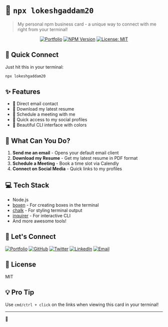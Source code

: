 # 🌟 `npx lokeshgaddam20`

> My personal npm business card - a unique way to connect with me right from your terminal!

<div align="center">

[![Portfolio](https://img.shields.io/badge/Portfolio-000?style=for-the-badge&logo=vercel&logoColor=white)](https://lokesh-g.vercel.app/)
[![NPM Version](https://img.shields.io/npm/v/lokeshgaddam20.svg?style=for-the-badge)](https://www.npmjs.com/package/lokeshgaddam20)
[![License: MIT](https://img.shields.io/badge/License-MIT-yellow.svg?style=for-the-badge)](https://opensource.org/licenses/MIT)

</div>

## 👋 Quick Connect

Just hit this in your terminal:

```bash
npx lokeshgaddam20
```

## ✨ Features

- 📧 Direct email contact
- 📄 Download my latest resume
- 📅 Schedule a meeting with me
- 🔗 Quick access to my social profiles
- 🎨 Beautiful CLI interface with colors

## 🚀 What Can You Do?

1. **Send me an email** - Opens your default email client
2. **Download my Resume** - Get my latest resume in PDF format
3. **Schedule a Meeting** - Book a time slot via Calendly
4. **Connect on Social Media** - Quick links to my profiles

## 💻 Tech Stack

- Node.js
- [boxen](https://github.com/sindresorhus/boxen) - For creating boxes in the terminal
- [chalk](https://github.com/chalk/chalk) - For styling terminal output
- [inquirer](https://github.com/SBoudrias/Inquirer.js) - For interactive CLI
- And more awesome tools!

## 🤝 Let's Connect

[![Portfolio](https://img.shields.io/badge/Portfolio-lokesh--g.vercel.app-blue?style=flat-square&logo=vercel)](https://lokesh-g.vercel.app/)
[![GitHub](https://img.shields.io/badge/GitHub-lokeshgaddam20-black?style=flat-square&logo=github)](https://github.com/lokeshgaddam20)
[![Twitter](https://img.shields.io/badge/Twitter-LokeshGaddam20-00acee?style=flat-square&logo=twitter)](https://twitter.com/LokeshGaddam20)
[![LinkedIn](https://img.shields.io/badge/LinkedIn-gaddamlokesh-0077b5?style=flat-square&logo=linkedin)](https://linkedin.com/in/gaddamlokesh)
[![Email](https://img.shields.io/badge/Email-gaddamlokesh20@gmail.com-red?style=flat-square&logo=gmail)](mailto:gaddamlokesh20@gmail.com)

## 📝 License

MIT

## 💡 Pro Tip

Use `cmd/ctrl + click` on the links when viewing this card in your terminal!

---

💖
